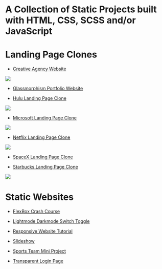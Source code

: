 # A Collection of Static Projects built with HTML, CSS, SCSS and/or JavaScript

# Landing Page Clones
* <a href="https://github.com/olivernjeru/landing-page-clones/tree/main/landing_pages/creativeagencywebsite">Creative Agency Website</a>
<img src="assets/creative-agency-landing-page-screenshot">

* <a href="https://github.com/olivernjeru/landing-page-clones/tree/main/landing_pages/glassmorphismportfoliowebsite">Glassmorphism Portfolio Website</a>

* <a href="https://github.com/olivernjeru/landing-page-clones/tree/main/landing_pages/hulu">Hulu Landing Page Clone</a>
<img src="assets/hulu-landing-page-screenshot">

* <a href="https://github.com/olivernjeru/landing-page-clones/tree/main/landing_pages/microsoft">Microsoft Landing Page Clone</a>
<img src="assets/microsoft-landing-page-screenshot">

* <a href="https://github.com/olivernjeru/landing-page-clones/tree/main/landing_pages/netflix">Netflix Landing Page Clone</a>
<img src="assets/netflix-landing-page-screenshot">

* <a href="https://github.com/olivernjeru/landing-page-clones/tree/main/landing_pages/spacex">SpaceX Landing Page Clone</a>

* <a href="https://github.com/olivernjeru/landing-page-clones/tree/main/landing_pages/starbucks">Starbucks Landing Page Clone</a>
<img src="assets/starbucks-landing-page-screenshot">


# Static Websites
* <a href="https://github.com/olivernjeru/landing-page-clones/tree/main/static_websites/flexboxcrashcourseproject">FlexBox Crash Course</a>

* <a href="https://github.com/olivernjeru/landing-page-clones/tree/main/static_websites/lightmode darkmode toggle">Lightmode Darkmode Switch Toggle</a>

* <a href="https://github.com/olivernjeru/landing-page-clones/tree/main/static_websites/responsive-website-tutorial-1">Responsive Website Tutorial</a>

* <a href="https://github.com/olivernjeru/landing-page-clones/tree/main/static_websites/slideshow">Slideshow</a>

* <a href="https://github.com/olivernjeru/landing-page-clones/tree/main/static_websites/Sports-Teams-Mini-Project">Sports Team Mini Project</a>

* <a href="https://github.com/olivernjeru/landing-page-clones/tree/main/static_websites/transparentloginpage">Transparent Login Page</a>
